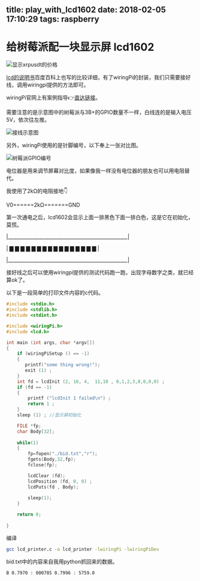 title: play_with_lcd1602
date: 2018-02-05 17:10:29
tags: raspberry
---

# 给树莓派配一块显示屏 lcd1602

![显示xrpusdt的价格](http://cdn.zoeservers.com/IMG_0991_Lively.gif)

[lcd的说明书](https://baike.baidu.com/item/1602%E5%AD%97%E7%AC%A6%E6%B6%B2%E6%99%B6/6103144?fr=aladdin)百度百科上也写的比较详细，有了wiringPi的封装，我们只需要接好线，调用wiringpi提供的方法即可。

wiringPi官网上有案例指导👉[直达链接](http://wiringpi.com/dev-lib/lcd-library/)。

需要注意的是示意图中的树莓派与3B+的GPIO数量不一样，白线连的是输入电压5V，依次往左推。

![接线示意图](http://cdn.zoeservers.com/lcd4_bb.png)

另外，wiringPi使用的是针脚编号，以下奉上一张对比图。

![树莓派GPIO编号](http://cdn.zoeservers.com/rpi-pins-40-0.png)

电位器是用来调节屏幕对比度，如果像我一样没有电位器的朋友也可以用电阻替代。

我使用了2kΩ的电阻接地👇

V0======2kΩ=======GND

第一次通电之后，lcd1602会显示上面一排黑色下面一排白色，这是它在初始化，莫慌。

|__________________________________________________|

| ▇ ▇ ▇ ▇ ▇ ▇ ▇ ▇ ▇ ▇ ▇ ▇ ▇ ▇ ▇ ▇ |

|__________________________________________________|


接好线之后可以使用wiringpi提供的测试代码跑一跑，出现字母数字之类，就已经算ok了。

以下是一段简单的打印文件内容的c代码。

```c
#include <stdio.h>
#include <stdlib.h>
#include <stdint.h>

#include <wiringPi.h>
#include <lcd.h>

int main (int args, char *argv[])
{
    if (wiringPiSetup () == -1)
    {
       printf("some thing wrong!");
       exit (1) ;
    }
    int fd = lcdInit (2, 16, 4,  11,10 , 0,1,2,3,0,0,0,0) ;
    if (fd == -1)
    {
        printf ("lcdInit 1 failed\n") ;
        return 1 ;
    }
    sleep (1) ; //显示屏初始化

    FILE *fp;
    char Body[32]; 
    
    while(1)
    {
        fp=fopen("./bid.txt","r");
        fgets(Body,32,fp);
        fclose(fp);

        lcdClear (fd);
        lcdPosition (fd, 0, 0) ;
        lcdPuts(fd , Body);
        
        sleep(1);
    }

    return 0;
    
}
```

编译

```bash
gcc lcd_printer.c -o lcd_printer -lwiringPi -lwiringPiDev
```

bid.txt中的内容来自我用python抓回来的数据。

```text
B 0.7970 : 00078S 0.7996 : 5759.0
```